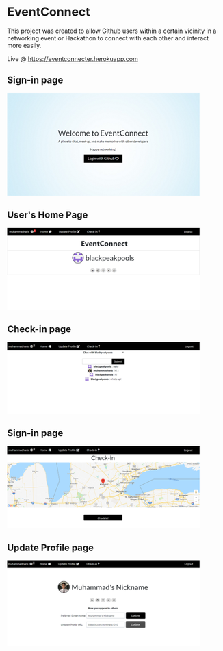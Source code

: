 # EventConnect

This project was created to allow Github users within a certain vicinity in a networking event or Hackathon to connect with each other and interact more easily.

Live @ https://eventconnecter.herokuapp.com

## Sign-in page
<img width="450" alt="screen1" src="https://raw.githubusercontent.com/muhammadharis/EventConnect/master/screenshots/screen1.png">

## User's Home Page
<img width="450" alt="screen1" src="https://raw.githubusercontent.com/muhammadharis/EventConnect/master/screenshots/screen2.png">

## Check-in page
<img width="450" alt="screen1" src="https://raw.githubusercontent.com/muhammadharis/EventConnect/master/screenshots/screen3.png">

## Sign-in page
<img width="450" alt="screen1" src="https://raw.githubusercontent.com/muhammadharis/EventConnect/master/screenshots/screen4.png">

## Update Profile page
<img width="450" alt="screen1" src="https://raw.githubusercontent.com/muhammadharis/EventConnect/master/screenshots/screen5.png">
